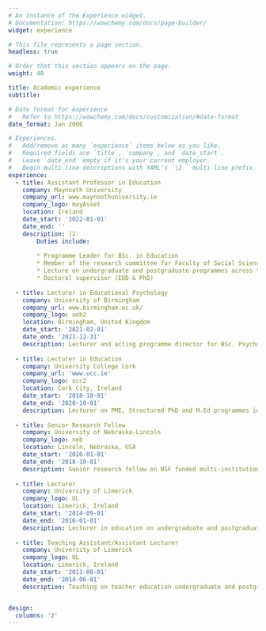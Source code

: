 ```yaml
---
# An instance of the Experience widget.
# Documentation: https://wowchemy.com/docs/page-builder/
widget: experience

# This file represents a page section.
headless: true

# Order that this section appears on the page.
weight: 40

title: Academic experience
subtitle:

# Date format for experience
#   Refer to https://wowchemy.com/docs/customization/#date-format
date_format: Jan 2006

# Experiences.
#   Add/remove as many `experience` items below as you like.
#   Required fields are `title`, `company`, and `date_start`.
#   Leave `date_end` empty if it's your current employer.
#   Begin multi-line descriptions with YAML's `|2-` multi-line prefix.
experience:
  - title: Assistant Professor in Education
    company: Maynooth University
    company_url: www.maynoothuniversity.ie
    company_logo: mayAsset
    location: Ireland
    date_start: '2022-01-01'
    date_end: ''
    description: |2-
        Duties include:
        
        * Programme Leader for BSc. in Education
        * Member of the research committee for Faculty of Social Sciences
        * Lecture on undergraduate and postgraduate programmes across the Department of Education
        * Doctoral supervisor (EDD & PhD)
        
  - title: Lecturer in Educational Psychology
    company: University of Birmingham
    company_url: www.birmingham.ac.uk/
    company_logo: uob2
    location: Birmingham, United Kingdom
    date_start: '2021-02-01'
    date_end: '2021-12-31'
    description: Lecturer and acting programme director for BSc. Psychology of Education
  
  - title: Lecturer in Education
    company: University College Cork
    company_url: 'www.ucc.ie'
    company_logo: ucc2
    location: Cork City, Ireland
    date_start: '2018-10-01'
    date_end: '2020-10-01'
    description: Lecturer on PME, Structured PhD and M.Ed programmes in the School of Education. 
  
  - title: Senior Research Fellow
    company: University of Nebraska-Lincoln
    company_logo: neb
    location: Lincoln, Nebraska, USA
    date_start: '2016-01-01'
    date_end: '2018-10-01'
    description: Senior research fellow on NSF funded multi-institutional project. Co-PI and project manager duties. 
  
  - title: Lecturer
    company: University of Limerick
    company_logo: UL
    location: Limerick, Ireland
    date_start: '2014-09-01'
    date_end: '2016-01-01'
    description: Lecturer in education on undergraduate and postgraduate teacher education programmes
  
  - title: Teaching Assistant/Assistant Lecturer
    company: University of Limerick
    company_logo: UL
    location: Limerick, Ireland
    date_start: '2011-08-01'
    date_end: '2014-06-01'
    description: Teaching on teacher education undergraduate and postgraduate programmes, primarily in technology education


design:
  columns: '2'
---
```

